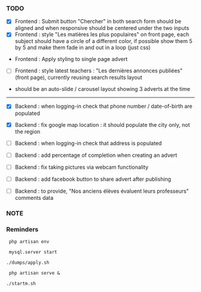 ### TODO

- [x] Frontend : Submit button "Chercher" in both search form should be aligned and when responsive should be centered under the two inputs
- [x] Frontend : style "Les matières les plus populaires" on front page, each subject should have a circle of a different color, if possible show them 5 by 5 and make them fade in and out in a loop (just css)
- [ ](WIP) Frontend : Apply styling to single page advert
- [ ] Frontend : style latest teachers : "Les dernières annonces publiées"(front page), currently reusing search results layout 
- [ ](WIP) should be an auto-slide / carousel layout showing 3 adverts at the time

--------------------------------------------------------------------------------

- [x] Backend : when logging-in check that phone number / date-of-birth are populated
- [x] Backend : fix google map location : it should populate the city only, not the region
- [ ] Backend : when logging-in check that address is populated
- [ ] Backend : add percentage of completion when creating an advert
- [ ] Backend : fix taking pictures via webcam functionality
- [ ] Backend : add facebook button to share advert after publishing
- [ ] Backend : to provide, "Nos anciens élèves évaluent leurs professeurs" comments data


### NOTE


### Reminders
` php artisan env`

` mysql.server start`

` ./dumps/apply.sh `

` php artisan serve &`

`./startm.sh`
